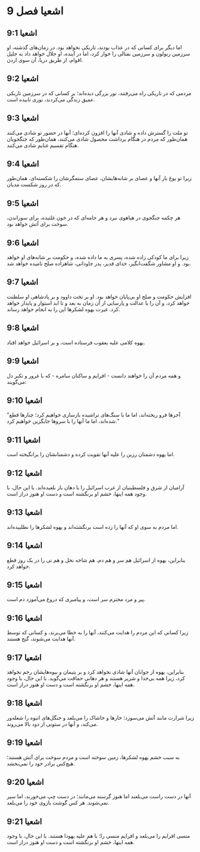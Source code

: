 # اشعیا فصل 9

## اشعیا 9:1

اما دیگر برای کسانی که در عذاب بودند، تاریکی نخواهد بود. در زمان‌های گذشته، او سرزمین زبولون و سرزمین نفتالی را خوار کرد، اما در آینده، او جلال خواهد داد به جلیل اقوام، از طریق دریا، آن سوی اردن.

## اشعیا 9:2

مردمی که در تاریکی راه می‌رفتند، نور بزرگی دیده‌اند؛ بر کسانی که در سرزمین تاریکی عمیق زندگی می‌کردند، نوری تابیده است.

## اشعیا 9:3

تو ملت را گسترش داده و شادی آنها را افزون کرده‌ای؛ آنها در حضور تو شادی می‌کنند همان‌طور که مردم در هنگام برداشت محصول شادی می‌کنند، همان‌طور که جنگجویان هنگام تقسیم غنایم شادی می‌کنند.

## اشعیا 9:4

زیرا تو یوغ بار آنها و عصای بر شانه‌هایشان، عصای ستمگرشان را شکسته‌ای، همان‌طور که در روز شکست مدیان.

## اشعیا 9:5

هر چکمه جنگجوی در هیاهوی نبرد و هر جامه‌ای که در خون غلتیده، برای سوزاندن، سوخت برای آتش خواهد بود.

## اشعیا 9:6

زیرا برای ما کودکی زاده شده، پسری به ما داده شده، و حکومت بر شانه‌های او خواهد بود. و او مشاور شگفت‌انگیز، خدای قدیر، پدر جاودانی، شاهزاده صلح نامیده خواهد شد.

## اشعیا 9:7

افزایش حکومت و صلح او بی‌پایان خواهد بود. او بر تخت داوود و بر پادشاهی او سلطنت خواهد کرد، و آن را با عدالت و پارسایی از آن زمان به بعد و تا ابد استوار و پایدار خواهد کرد. غیرت یهوه لشکرها این را به انجام خواهد رساند.

## اشعیا 9:8

یهوه کلامی علیه یعقوب فرستاده است، و بر اسرائیل خواهد افتاد.

## اشعیا 9:9

و همه مردم آن را خواهند دانست - افرایم و ساکنان سامره - که با غرور و تکبر دل می‌گویند:

## اشعیا 9:10

"آجرها فرو ریخته‌اند، اما ما با سنگ‌های تراشیده بازسازی خواهیم کرد؛ چنارها قطع شده‌اند، اما ما آنها را با سروها جایگزین خواهیم کرد."

## اشعیا 9:11

اما یهوه دشمنان رزین را علیه آنها تقویت کرده و دشمنانشان را برانگیخته است.

## اشعیا 9:12

آرامیان از شرق و فلسطینیان از غرب اسرائیل را با دهان باز بلعیده‌اند. با این حال، با وجود همه اینها، خشم او برنگشته است و دست او هنوز دراز است.

## اشعیا 9:13

اما مردم به سوی او که آنها را زده است برنگشته‌اند و یهوه لشکرها را نطلبیده‌اند.

## اشعیا 9:14

بنابراین، یهوه از اسرائیل هم سر و هم دم، هم شاخه نخل و هم نی را در یک روز قطع خواهد کرد.

## اشعیا 9:15

پیر و مرد محترم سر است، و پیامبری که دروغ می‌آموزد دم است.

## اشعیا 9:16

زیرا کسانی که این مردم را هدایت می‌کنند، آنها را به خطا می‌برند، و کسانی که توسط آنها هدایت می‌شوند، گیج هستند.

## اشعیا 9:17

بنابراین، یهوه از جوانان آنها شادی نخواهد کرد و بر یتیمان و بیوه‌هایشان رحم نخواهد کرد، زیرا همه بی‌خدا و شریر هستند و هر دهانی حماقت می‌گوید. با این حال، با وجود همه اینها، خشم او برنگشته است و دست او هنوز دراز است.

## اشعیا 9:18

زیرا شرارت مانند آتش می‌سوزد؛ خارها و خاشاک را می‌بلعد و جنگل‌های انبوه را شعله‌ور می‌کند، و آنها در ستونی از دود بالا می‌روند.

## اشعیا 9:19

به سبب خشم یهوه لشکرها، زمین سوخته است و مردم سوخت برای آتش هستند؛ هیچ‌کس برادر خود را نمی‌بخشد.

## اشعیا 9:20

آنها در دست راست می‌بلعند اما هنوز گرسنه می‌مانند؛ در دست چپ می‌خورند، اما سیر نمی‌شوند. هر کس گوشت بازوی خود را می‌بلعد.

## اشعیا 9:21

منسی افرایم را می‌بلعد و افرایم منسی را؛ با هم علیه یهودا هستند. با این حال، با وجود همه اینها، خشم او برنگشته است و دست او هنوز دراز است.
